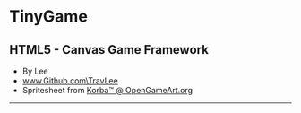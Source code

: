 # TinyGame
## HTML5 - Canvas Game Framework
- By Lee
- www.Github.com\TravLee
- Spritesheet from [Korba™ @ OpenGameArt.org](http://opengameart.org/users/korba%E2%84%A2)
-----